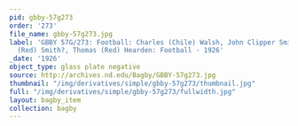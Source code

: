 ```yaml
---
pid: gbby-57g273
order: '273'
file_name: gbby-57g273.jpg
label: 'GBBY 57G/273: Football: Charles (Chile) Walsh, John Clipper Smith, Richard
  (Red) Smith?, Thomas (Red) Hearden: Football - 1926'
_date: '1926'
object_type: glass plate negative
source: http://archives.nd.edu/Bagby/GBBY-57g273.jpg
thumbnail: "/img/derivatives/simple/gbby-57g273/thumbnail.jpg"
full: "/img/derivatives/simple/gbby-57g273/fullwidth.jpg"
layout: bagby_item
collection: bagby
---
```

